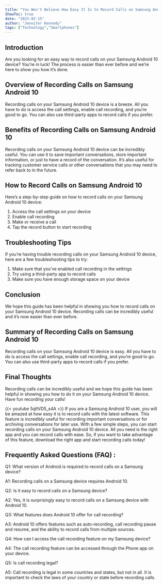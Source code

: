 ```yaml
---
title: "You Won't Believe How Easy It Is to Record Calls on Samsung Android 10!"
ShowToc: true 
date: "2023-02-15"
author: "Jennifer Kennedy" 
tags: ["Technology","Smartphones"]
---
```

## Introduction 

Are you looking for an easy way to record calls on your Samsung Android 10 device? You’re in luck! The process is easier than ever before and we’re here to show you how it’s done. 

## Overview of Recording Calls on Samsung Android 10

Recording calls on your Samsung Android 10 device is a breeze. All you have to do is access the call settings, enable call recording, and you’re good to go. You can also use third-party apps to record calls if you prefer. 

## Benefits of Recording Calls on Samsung Android 10

Recording calls on your Samsung Android 10 device can be incredibly useful. You can use it to save important conversations, store important information, or just to have a record of the conversation. It’s also useful for tracking customer service calls or other conversations that you may need to refer back to in the future. 

## How to Record Calls on Samsung Android 10

Here’s a step-by-step guide on how to record calls on your Samsung Android 10 device: 

1. Access the call settings on your device 
2. Enable call recording 
3. Make or receive a call 
4. Tap the record button to start recording 

## Troubleshooting Tips 

If you’re having trouble recording calls on your Samsung Android 10 device, here are a few troubleshooting tips to try: 

1. Make sure that you’ve enabled call recording in the settings 
2. Try using a third-party app to record calls 
3. Make sure you have enough storage space on your device 

## Conclusion 

We hope this guide has been helpful in showing you how to record calls on your Samsung Android 10 device. Recording calls can be incredibly useful and it’s now easier than ever before. 

## Summary of Recording Calls on Samsung Android 10 

Recording calls on your Samsung Android 10 device is easy. All you have to do is access the call settings, enable call recording, and you’re good to go. You can also use third-party apps to record calls if you prefer. 

## Final Thoughts 

Recording calls can be incredibly useful and we hope this guide has been helpful in showing you how to do it on your Samsung Android 10 device. Have fun recording your calls!

{{< youtube 5qltVD5_s4A >}} 
If you are a Samsung Android 10 user, you will be amazed at how easy it is to record calls with the latest software. This feature is incredibly useful for recording important conversations or for archiving conversations for later use. With a few simple steps, you can start recording calls on your Samsung Android 10 device. All you need is the right app and you can record calls with ease. So, if you want to take advantage of this feature, download the right app and start recording calls today!

## Frequently Asked Questions (FAQ) :
Q1: What version of Android is required to record calls on a Samsung device?

A1: Recording calls on a Samsung device requires Android 10.

Q2: Is it easy to record calls on a Samsung device?

A2: Yes, it is surprisingly easy to record calls on a Samsung device with Android 10.

Q3: What features does Android 10 offer for call recording?

A3: Android 10 offers features such as auto-recording, call recording pause and resume, and the ability to record calls from multiple sources.

Q4: How can I access the call recording feature on my Samsung device?

A4: The call recording feature can be accessed through the Phone app on your device.

Q5: Is call recording legal?

A5: Call recording is legal in some countries and states, but not in all. It is important to check the laws of your country or state before recording calls.



